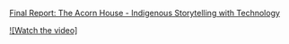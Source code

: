 
[Final Report: The Acorn House - Indigenous Storytelling with Technology](./weekly-reports/Final_The%20Acorn%20House_%20Indigenous%20Storytelling%20with%20Technology.pdf)

[![Watch the video]](https://youtu.be/NNKfEkCmBQ8)
